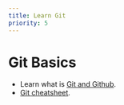 ```yaml
---
title: Learn Git
priority: 5
---
```


# Git Basics

- Learn what is [Git and Github](https://content.red-badger.com/resources/what-is-git-and-github).
- [Git cheatsheet](https://www.atlassian.com/git/tutorials/atlassian-git-cheatsheet).
